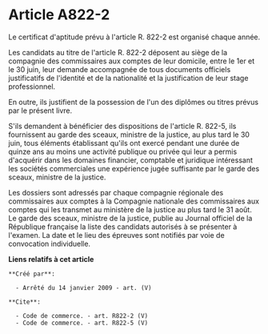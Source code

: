 # Article A822-2

Le certificat d'aptitude prévu à l'article R. 822-2 est organisé chaque année. 

Les candidats au titre de l'article R. 822-2 déposent au siège de la compagnie des commissaires aux comptes de leur domicile,
entre le 1er et le 30 juin, leur demande accompagnée de tous documents officiels justificatifs de l'identité et de la
nationalité et la justification de leur stage professionnel. 

En outre, ils justifient de la possession de l'un des diplômes ou titres prévus par le présent livre.

S'ils demandent à bénéficier des dispositions de l'article R. 822-5, ils fournissent au garde des sceaux, ministre de la
justice, au plus tard le 30 juin, tous éléments établissant qu'ils ont exercé pendant une durée de quinze ans au moins une
activité publique ou privée qui leur a permis d'acquérir dans les domaines financier, comptable et juridique intéressant les
sociétés commerciales une expérience jugée suffisante par le garde des sceaux, ministre de la justice. 

Les dossiers sont adressés par chaque compagnie régionale des commissaires aux comptes à la Compagnie nationale des
commissaires aux comptes qui les transmet au ministère de la justice au plus tard le 31 août. Le garde des sceaux, ministre
de la justice, publie au Journal officiel de la République française la liste des candidats autorisés à se présenter à
l'examen. La date et le lieu des épreuves sont notifiés par voie de convocation individuelle.

**Liens relatifs à cet article**

	**Créé par**:

	  - Arrêté du 14 janvier 2009 - art. (V)

	**Cite**:

	  - Code de commerce. - art. R822-2 (V)
	  - Code de commerce. - art. R822-5 (V)
